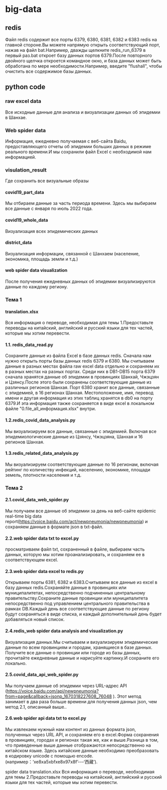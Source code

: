 # big-data
## redis
Файл redis содержит все порты 6379, 6380, 6381, 6382 и 6383 redis на главной стороне.Вы можете напрямую открыть соответствующий порт, нажав на файл bat.Например, дважды щелкните redis_run_6379 в первый раз.bat откроет базу данных портов 6379.После повторного двойного щелчка откроется командное окно, и база данных может быть обработана по мере необходимости.Например, введите "flushall", чтобы очистить все содержимое базы данных.

## python code
### raw excel data
Все исходные данные для анализа и визуализации данных об эпидемии в Шанхае.

### Web spider data
Информация, ежедневно получаемая с веб-сайта Baidu, предоставляющего отчеты об эпидемии больших данных в режиме реального времени.И мы сохранили файл Excel с необходимой нам информацией.

### visulation_result
Где сохранить все визуальные образы
#### covid19_part_data
Мы отбираем данные за часть периода времени. Здесь мы выбираем все данные с января по июль 2022 года.
#### covid19_whole_data
Визуализация всех эпидемических данных
#### district_data
Визуализация информации, связанной с Шанхаем (население, экономика, площадь земли и т.д.)
#### web spider data visualization
После получения ежедневных данных об эпидемии визуализируются данные по каждому региону.

### Тема 1
#### translation.xlsx
Вся информация о переводе, необходимая для темы 1.Предоставьте переводы на китайский, английский и русский языки для тех частей, которые мы хотим перевести.

#### 1.1.	redis_data_read.py
Сохраните данные из файла Excel в базе данных redis.
Сначала нам нужно открыть порты базы данных redis 6379 и 6380.
Мы считываем данные в разных местах файла raw excel data отдельно и сохраняем их в разных местах на разных портах.
Среди них в DB1-DB15 порта 6379 сначала хранятся данные об эпидемии в провинциях Шанхай, Чжэцзян и Цзянсу.После этого были сохранены соответствующие данные из различных регионов Шанхая.
Порт 6380 хранит все данные, связанные с эпидемией, в 16 регионах Шанхая.
Местоположение, имя, перевод имени и другая информация из этих таблиц хранятся в db0 на порту 6379.И эта информация также сохраняется в виде excel в локальном файле "0.file_all_информация.xlsx" внутри.

#### 1.2.redis_covid_data_analysis.py
Мы визуализируем все данные, связанные с эпидемией. Включая все эпидемиологические данные из Цзянсу, Чжэцзяна,  Шанхая и 16 регионов Шанхая.

#### 1.3.redis_related_data_analysis.py
Мы визуализируем соответствующие данные по 16 регионам, включая рейтинг по количеству инфекций, населению, экономике, площади земель, плотности населения и т.д.

### Тема 2
#### 2.1.covid_data_web_spider.py
Мы получаем все данные об эпидемии за день на веб-сайте epidemic real-time big data report(https://voice.baidu.com/act/newpneumonia/newpneumonia) и сохраняем данные в формате json в txt-файл.

#### 2.2.web spider data txt to excel.py
просматриваем файл txt, сохраненный в файле, выбираем часть данных, которую мы хотим проанализировать, и сохраняем ее в соответствующем excel.

#### 2.3.web spider data excel to redis.py
Открываем порты 6381, 6382 и 6383.Считываем все данные из excel в базу данных redis.Сохраняйте данные в провинциях или муниципалитетах, непосредственно подчиненных центральному правительству.Сохраните данные провинции или муниципалитета непосредственно под управлением центрального правительства в рамках DB.Каждый день все соответствующие данные по региону будут сохраняться в виде списка, и каждый дополнительный день будет добавляться новый список.

#### 2.4.redis_web spider data analysis and visualization.py
Визуализация данных.Мы считываем и визуализируем эпидемические данные по всем провинциям и городам, хранящиеся в базе данных.
Получите все данные о провинции или городе из базы данных, прочитайте ежедневные данные и нарисуйте картинку.И сохраните его локально.

#### 2.5.covid_data_api_web_spider.py
Мы получаем данные об эпидемии через URL-адрес API
(https://voice.baidu.com/api/newpneumonia?from=page&callback=jsonp_1670318227608_76048 ). Этот метод занимает в два раза больше времени для получения данных json, чем метод 2.1, описанный выше..

#### 2.6.web spider api data txt to excel.py
Мы извлекаем нужный нам контент из данных формата json, полученных через URL API, и сохраняем его в excel.Форма сохранения в провинциях, городах и регионах такая же, как и выше.Разница в том, что приведенные выше данные отображаются непосредственно на китайском языке. Здесь китайские данные необходимо преобразовать в кодировку unicode с помощью encode. (например：‘<?>xe8<?>xa5<?>xbf<?>xe8<?>x97<?>x8f’---‘西藏’).


spider data translation.xlsx
Вся информация о переводе, необходимая для темы 2.Предоставьте переводы на китайский, английский и русский языки для тех частей, которые мы хотим перевести.
